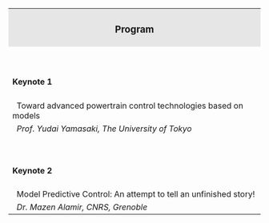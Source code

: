 <html>
<!--<p><h3>Thursday, October 8 (Japan Standard Time, UTC+9) </h3></p>
<table cellspacing="0" cellpadding="0" border="0" width="100%">
<tr>
<th style="background-color: #e6e6e6"><p><span style="background-color: #e6e6e6;">Start</span></p></th>  
<th style="background-color: #e6e6e6"><p><span style="background-color: #e6e6e6;">End</span></p></th>
<th style="background-color: #e6e6e6"> <p><span style="background-color: #e6e6e6;" width="70%">Conference Hall</span></p></th>
</tr>
<tr>
<td>9:00</td>
<td>9:30</td>
<td>Registration</td>
</tr>
<tr>
<td>9:30</td>
<td>9:45</td>
<td>Opening</td>
</tr>
<tr>
<td>9:45</td>
<td>10:45</td>
<td>Keynote 1</td>
</tr>
<tr>
<td>10:45</td>
<td>11:00</td>
<td>Break</td>
</tr>
<tr>
<td>11:00</td>
<td>12:00</td>
<td>Session 1</td>
</tr>
<tr>
<td>12:00</td>
<td>13:30</td>
<td>Lunch Break</td>
</tr>
<tr>
<td>13:30</td>
<td>14:30</td>
<td>Session 2</td>
</tr>
<tr>
<td>14:30</td>
<td>14:45</td>
<td>Break</td>
</tr>
<tr>
<td>14:45</td>
<td>15:45</td>
<td>Session 3</td>
</tr>
<tr>
<td>15:45</td>
<td>16:00</td>
<td>Break</td>
</tr>
<tr>
<td>16:00</td>
<td>17:00</td>
<td>Vender Session</td>
</tr>
<tr>
<td>17:00</td>
<td>17:15</td>
<td>Break</td>
</tr>
<tr>
<td>17:15</td>
<td>17:55</td>
<td>Networking</td>
</tr>
<tr>
<td>17:55</td>
<td>18:00</td>
<td>Closing the 1st day</td>
</tr>
</table>
<p><h3>Friday, October 9 (Japan Standard Time, UTC+9)</h3></p>
<table cellspacing="0" cellpadding="0" border="0" width="100%">
<tr> 
<th style="background-color: #e6e6e6"><p><span style="background-color: #e6e6e6;">Start</span></p></th>  
<th style="background-color: #e6e6e6"><p><span style="background-color: #e6e6e6;">End</span></p></th>
<th style="background-color: #e6e6e6"> <p><span style="background-color: #e6e6e6;" width="70%">Conference Hall</span></p></th>
</tr>
<tr>
<td>9:00</td>
<td>9:30</td>
<td>Registration</td>
</tr>
<tr>
<td>9:30</td>
<td>10:30</td>
<td>Keynote 2</td>
</tr>
<tr>
<td>10:30</td>
<td>10:45</td>
<td>Break</td>
</tr>
<tr>
<td>10:45</td>
<td>11:45</td>
<td>Session 4</td>
</tr>
<tr>
<td>11:45</td>
<td>13:30</td>
<td>Lunch Break</td>
</tr>
<tr>
<td>13:30</td>
<td>14:30</td>
<td>Session 5</td>
</tr>
<tr>
<td>14:30</td>
<td>14:45</td>
<td>Break</td>
</tr>
<tr>
<td>14:45</td>
<td>15:45</td>
<td>Session 6</td>
</tr>
<tr>
<td>15:45</td>
<td>16:15</td>
<td>Exhibition</td>
</tr>
<tr>
<td>16:15</td>
<td>16:30</td>
<td>Closing the conference</td>
</tr>
</table>-->
<table cellspacing="0" cellpadding="0" border="0" width="100%">
<tr><th style="background-color: #e6e6e6"><p align="left"><span style="background-color: #e6e6e6;"><h3>Program</h3></span></p></th></tr>  
<tr><td><p align="left"><span>&nbsp;<h4> Keynote 1</h4></span></p></td></tr>
<tr><td>&nbsp; Toward advanced powertrain control technologies based on models </td></tr>
<tr><td>&nbsp;<span style="font-style:italic">   Prof. Yudai Yamasaki, The University of Tokyo </span></td></tr>

<tr><td><p align="left"><span>&nbsp;<h4> Keynote 2</h4></span></p></td></tr>
<tr><td>&nbsp; Model Predictive Control:  An attempt to tell an unfinished story! </td></tr>
<tr><td>&nbsp;<span style="font-style:italic">   Dr. Mazen Alamir, CNRS, Grenoble </span></td></tr>

<!--<tr><td><p align="left"><span>&nbsp;<h4> Session 1: Mechanical Systems</h4></span></p></td></tr>
<tr><td>&nbsp; 1. Introducing the Virtual Systems Interface for Dynamic Coupling of Continuous Time Systems with Discontinuities</td></tr>
<tr><td>&nbsp;<span style="font-style:italic">   Jeffrey Morgan and Bruno Loyer</span></td></tr>
<tr><td>&nbsp; 2. Timoshenko Beam based Coupled Torsion Beam Axle Modeling Method</td></tr>
<tr><td>&nbsp;<span style="font-style:italic">   Minsoo Hyun, Daeoh Kang, Seungjin Heo and Jingyu Moon</span></td></tr>
<tr><td>&nbsp; 3. Vehicle Dynamics Model With Non Linear Bush Model and Tire Filter for Ride Comfort Analysis</td></tr>
<tr><td>&nbsp;<span style="font-style:italic">   Jaehun Jo, Daeoh Kang, Gwangwoo Lee and Seungjin Heo</span></td></tr>
<tr><td>&nbsp; 4. Q&A to Session 1</td></tr>

<tr><td><p align="left"><span>&nbsp; <h4>Session 2: Mechanical and Power Systems</h4></span></p></td></tr>
<tr><td>&nbsp; 1. Reinforcement Learning for Thermostatically Controlled Loads Control using Modelica and Python</td></tr>
<tr><td>&nbsp;<span style="font-style:italic">   Oleh Lukianykhin and Tetiana Bogodorova</span></td></tr>
<tr><td>&nbsp; 2. A Modelica-Based Solution for the Simulation and Optimization of Microgrids</td></tr>
<tr><td>&nbsp;<span style="font-style:italic">   Stephane Velut, Johan Andreasson, Jiri Navratil and Marcus Åberg</span></td></tr>
<tr><td>&nbsp; 3. Modelling and Control of Fast-Switching Solenoid Direct Injection Valves Using a New Magnetics Library</td></tr>
<tr><td>&nbsp;<span style="font-style:italic">   Julian Mühlenhoff, Emanuel Rauer and Tom Ströhla</span></td></tr>
<tr><td>&nbsp; 4. Q&A to Session 2</td></tr>

<tr><td><p align="left"><span>&nbsp; <h4>Session 3: Mechanical and Environmental Control</h4></span></p></td></tr>
<tr><td>&nbsp; 1. Simulating the Dynamics of a Chain Suspended Sub-sea Load Using Modified Components from the Modelica MultiBody Library</td></tr>
<tr><td>&nbsp;<span style="font-style:italic">   Savin Viswanathan and Christian Holden</span></td></tr>
<tr><td>&nbsp; 2. Collaborative Development and Simulation of an Aircraft Hydraulic Actuator Model</td></tr>
<tr><td>&nbsp;<span style="font-style:italic">   Clément Coïc, Johan Andreasson, Anand Pitchaikani, Johan Akesson and Hemanth Sattenapalli</span></td></tr>
<tr><td>&nbsp; 3. Real-Time Simulation of an Aircraft Electric Driven Environmental Control System for Virtual Testing Purposes</td></tr>
<tr><td>&nbsp;<span style="font-style:italic">   Dirk Zimmer, Niels Weber and Peter Eschenbacher</span></td></tr>
<tr><td>&nbsp; 4. Q&A to Session 3</td></tr>

<tr><td><p align="left"><span>&nbsp; <h4>Vendor Session</h4> </span></p></td></tr>
<tr><td>&nbsp; 1. AVL Solution Introduction</td></tr>
<tr><td>&nbsp; 2. Maplesoft Solution Introduction</td></tr>
<tr><td>&nbsp; 3. SCSK  Solution Introduction</td></tr>
<tr><td>&nbsp; 4. Modelon Solution Introduction</td></tr>

<tr><td><p align="left"><span>&nbsp; <h4>Session 4: Energy and Process</h4></span></p></td></tr>
<tr><td>&nbsp; 1. Dynamic Modeling and Simulation of Reformed Methanol Fuel Cell System Using Modelica</td></tr>
<tr><td>&nbsp;<span style="font-style:italic">   Xinyao Tian, Linlin Yang and Rui Gao</span></td></tr>
<tr><td>&nbsp; 2. Coupling of Modelica and Biochemical Simulator, SUMO, by Using C-API</td></tr>
<tr><td>&nbsp;<span style="font-style:italic">   Satomi Nishida and Takayuki Ootsuki</span></td></tr>
<tr><td>&nbsp; 3. Power and Temperature Prediction for Computer System Power Optimization</td></tr>
<tr><td>&nbsp;<span style="font-style:italic">   Koji Nishi, Shota Takada and Takamichi Kaneda</span></td></tr>
<tr><td>&nbsp; 4. Q&A to Session 4</td></tr>

<tr><td><p align="left"><span>&nbsp; <h4>Session 5: Mechatronics</h4></span></p></td></tr>
<tr><td>&nbsp; 1. A Health Monitoring Study of Multiple-Unit Train Braking System using Sample Identification Approach</td></tr>
<tr><td>&nbsp;<span style="font-style:italic">   Bo Wang, Yang Ji, Bohui Liu, Feng Gao, Weijun Yang and Dunwen Gan</span></td></tr>
<tr><td>&nbsp; 2. Relay System Model with Contact Bounce and Flexible Beam</td></tr>
<tr><td>&nbsp;<span style="font-style:italic">   Rui Gao and Ivar Torstensson</span></td></tr>
<tr><td>&nbsp; 3. Modeling and Simulation of SSPC based on Dymola Software and Modelica Language</td></tr>
<tr><td>&nbsp;<span style="font-style:italic">   Yufeng Wang, Yufei Tao, Qinzhou Lin and Weilin Li</span></td></tr>
<tr><td>&nbsp; 4. Q&A to Session 5</td></tr>

<tr><td><p align="left"><span>&nbsp; <h4>Session 6: Tools and Robotics</h4></span></p></td></tr>
<tr><td>&nbsp; 1. A Protocol-Based Verification Approach for Standard-Compliant Distributed Co-Simulation</td></tr>
<tr><td>&nbsp;<span style="font-style:italic">   Martin Krammer, Christian Kater, Clemens Schiffer and Martin Benedikt</span></td></tr>
<tr><td>&nbsp; 2. Towards an Open-Source Modelica Compiler in Julia</td></tr>
<tr><td>&nbsp;<span style="font-style:italic">   John Tinnerholm, Adrian Pop, Martin Sjölund, Andreas Heuermann and Karim Abdelhak</span></td></tr>
<tr><td>&nbsp; 3. The DLR Robots library – Using replaceable packages to simulate various serial robots</td></tr>
<tr><td>&nbsp;<span style="font-style:italic">   Tobias Bellmann, Andreas Seefried and Bernhard Thiele</span></td></tr>
<tr><td>&nbsp; 4. Q&A to Session 6</td></tr>-->
</table>
</html>
